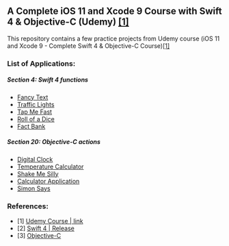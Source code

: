 ## A Complete iOS 11 and Xcode 9 Course with Swift 4 & Objective-C (Udemy) [[1]](https://www.udemy.com/course/ios-11-xcode-9-swift-4)

This repository contains a few practice projects from Udemy course (iOS 11 and Xcode 9 - Complete Swift 4 & Objective-C Course)[[1]](https://www.udemy.com/course/ios-11-xcode-9-swift-4)


### List of Applications:
##### Section 4: Swift 4 functions
  - [Fancy Text](https://github.com/MuizZer07/A-Complete-iOS-11-and-Xcode-9-Course-with-Swift-4-Objective-C-Udemy-Course/tree/master/Section%204%20(Swift%204%20Functions)/Fancy%20Text)
  - [Traffic Lights](https://github.com/MuizZer07/A-Complete-iOS-11-and-Xcode-9-Course-with-Swift-4-Objective-C-Udemy-Course/tree/master/Section%204%20(Swift%204%20Functions)/Traffic%20Light)
  - [Tap Me Fast](https://github.com/MuizZer07/A-Complete-iOS-11-and-Xcode-9-Course-with-Swift-4-Objective-C-Udemy-Course/tree/master/Section%204%20(Swift%204%20Functions)/Tap%20Me%20Fast)
  - [Roll of a Dice](https://github.com/MuizZer07/A-Complete-iOS-11-and-Xcode-9-Course-with-Swift-4-Objective-C-Udemy-Course/tree/master/Section%204%20(Swift%204%20Functions)/Roll%20of%20a%20Dice)
  - [Fact Bank](https://github.com/MuizZer07/A-Complete-iOS-11-and-Xcode-9-Course-with-Swift-4-Objective-C-Udemy-Course/tree/master/Section%204%20(Swift%204%20Functions)/Fact%20Bank)


##### Section 20: Objective-C actions
  - [Digital Clock](https://github.com/MuizZer07/A-Complete-iOS-11-and-Xcode-9-Course-with-Swift-4-Objective-C-Udemy-Course/tree/master/Section%2020%20(Object-C%20Actions)/Digital%20Clock)
  - [Temperature Calculator](https://github.com/MuizZer07/A-Complete-iOS-11-and-Xcode-9-Course-with-Swift-4-Objective-C-Udemy-Course/tree/master/Section%2020%20(Object-C%20Actions)/Temperature%20Calculator)
  - [Shake Me Silly](https://github.com/MuizZer07/A-Complete-iOS-11-and-Xcode-9-Course-with-Swift-4-Objective-C-Udemy-Course/tree/master/Section%2020%20(Object-C%20Actions)/Shake%20Me%20Silly)
  - [Calculator Application](https://github.com/MuizZer07/A-Complete-iOS-11-and-Xcode-9-Course-with-Swift-4-Objective-C-Udemy-Course/tree/master/Section%2020%20(Object-C%20Actions)/Calculator)
  - [Simon Says](https://github.com/MuizZer07/A-Complete-iOS-11-and-Xcode-9-Course-with-Swift-4-Objective-C-Udemy-Course/tree/master/Section%2020%20(Object-C%20Actions)/Simon%20Says)

### References:

- [1] [Udemy Course | link](https://www.udemy.com/course/ios-11-xcode-9-swift-4)
- [2] [Swift 4 | Release](https://swift.org/blog/swift-4-0-released/)
- [3] [Objective-C](https://developer.apple.com/library/archive/documentation/Cocoa/Conceptual/ProgrammingWithObjectiveC/Introduction/Introduction.html)
